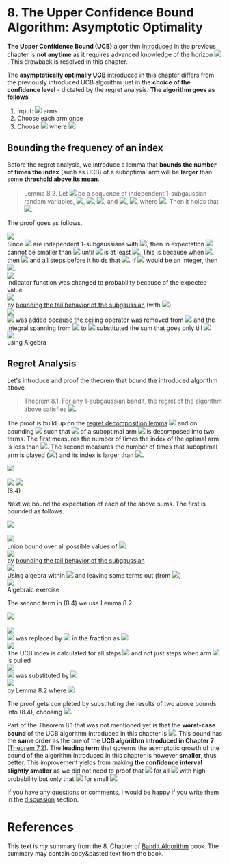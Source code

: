# 8. The Upper Confidence Bound Algorithm: Asymptotic Optimality
**The Upper Confidence Bound (UCB)** algorithm [introduced](7_upper_confidence_bound.md) in the previous chapter is **not anytime** as it requires advanced knowledge of the horizon <img src="https://render.githubusercontent.com/render/math?math=n">. This drawback is resolved in this chapter. 

The **asymptotically optimally UCB** introduced in this chapter differs from the previously introduced UCB algorithm just in the **choice of the confidence level** - dictated by the regret analysis. **The algorithm goes as follows**
1. Input: <img src="https://render.githubusercontent.com/render/math?math=k"> arms
1. Choose each arm once
1. Choose <img src="https://render.githubusercontent.com/render/math?math=A_t = \argmax_i(\hat{\mu}_i(t-1) %2B \sqrt{\frac{2\log{f(t)}}{T_i(t-1)}})"> where <img src="https://render.githubusercontent.com/render/math?math=f(t) = 1 %2B t\log^2(t)">

## Bounding the frequency of an index
Before the regret analysis, we introduce a lemma that **bounds the number of times the index** (such as UCB) of a suboptimal arm will be **larger** than some **threshold above its mean**. 
 
 > Lemma 8.2. Let <img src="https://render.githubusercontent.com/render/math?math=f(t) = X_1, ..., X_n"> be a sequence of independent 1-subgaussian random variables, <img src="https://render.githubusercontent.com/render/math?math=\hat{\mu}_t = \frac{1}{t}\sum_{s=1}^{t} X_s">, <img src="https://render.githubusercontent.com/render/math?math=\epsilon > 0">,  <img src="https://render.githubusercontent.com/render/math?math=a > 0">, and <img src="https://render.githubusercontent.com/render/math?math=\kappa = \sum_{t=1}^{n} \mathbb{1} \{\hat{\mu}_t %2B \sqrt{\frac{2a}{t}} \geq \epsilon\}">, <img src="https://render.githubusercontent.com/render/math?math=\kappa^' = u %2B \sum_{t=\lceil u \rceil}^{t=n} \mathbb{1} \{\hat{\mu}_t %2B \sqrt{\frac{2a}{t}} \geq \epsilon\}">, where <img src="https://render.githubusercontent.com/render/math?math=u=2a\epsilon^{-2}">. Then it holds that <img src="https://render.githubusercontent.com/render/math?math=\mathbb{E}[\kappa] \leq \mathbb{E}[\kappa^'] \leq 1 %2B \frac{2}{\epsilon^2}(a + \sqrt{\pi a} %2B 1)">.

The proof goes as follows.
<div class="div-table">
    <div class="div-table-row">
        <div class="div-table-col_eq_wide_expl">
            <img src="https://render.githubusercontent.com/render/math?math=\mathbb{E}[\kappa] \leq \mathbb{E}[\kappa^']">
        </div>
        <div class="div-table-col_expl_wide_expl">
            Since <img src="https://render.githubusercontent.com/render/math?math=X_i"> are
            independent 1-subgaussians with <img
                src="https://render.githubusercontent.com/render/math?math=\mathbb{E}[\hat{\mu}_t] = 0">,
            then in expectation <img
                src="https://render.githubusercontent.com/render/math?math=\hat{\mu}_t %2B \sqrt{\frac{2a}{t}}">
            cannot be smaller than <img src="https://render.githubusercontent.com/render/math?math=\epsilon"> until <img src="https://render.githubusercontent.com/render/math?math=t"> is at least <img src="https://render.githubusercontent.com/render/math?math=2a\epsilon^{-2}">. This is because when <img src="https://render.githubusercontent.com/render/math?math=t=u">, then
            <img src="https://render.githubusercontent.com/render/math?math=\sqrt{\frac{2a}{t}} = \epsilon">
            and all steps before it holds that <img src="https://render.githubusercontent.com/render/math?math=\sqrt{\frac{2a}{t}} \geq \epsilon">. If <img src="https://render.githubusercontent.com/render/math?math=u"> would be an integer, then <img src="https://render.githubusercontent.com/render/math?math=\mathbb{E}[\kappa] = \mathbb{E}[\kappa^']">.                        
        </div>
    </div>
    <div class="div-table-row">
        <div class="div-table-col_eq_wide_expl">
            <img src="https://render.githubusercontent.com/render/math?math== u %2B \sum_{t=\lceil u \rceil}^{n} \mathbb{P} (\hat{\mu}_t %2B \sqrt{\frac{2a}{t}} \leq \epsilon)">
        </div>
        <div class="div-table-col_expl_wide_expl">
            indicator function was changed to probability because of the expected value
        </div>
    </div>
    <div class="div-table-row">
        <div class="div-table-col_eq_wide_expl">
            <img src="https://render.githubusercontent.com/render/math?math=\leq u %2B \sum_{t=\lceil u \rceil}^{n} \exp(-\frac{t(\epsilon-\sqrt{\frac{2a}{t}})^2}{2})">
        </div>
        <div class="div-table-col_expl_wide_expl">
            by <a href="5_concentration_of_measure.html#bounding-the-sample-reward-mean">bounding
            the
            tail behavior of the subgaussian</a> (with <img
                src="https://render.githubusercontent.com/render/math?math=\mu=0">)
        </div>
    </div>
    <div class="div-table-row">
        <div class="div-table-col_eq_wide_expl">
            <img src="https://render.githubusercontent.com/render/math?math=\leq 1 %2B u %2B \int_{u}^{\infinity} \exp(-\frac{t(\epsilon-\sqrt{\frac{2a}{t}})^2}{2}) \,dt">
        </div>
        <div class="div-table-col_expl_wide_expl">
              <img src="https://render.githubusercontent.com/render/math?math=1"> was added because the ceiling operator was removed from <img
                src="https://render.githubusercontent.com/render/math?math=u"> and the integral
            spanning from
            <img
                    src="https://render.githubusercontent.com/render/math?math=u"> to <img
                src="https://render.githubusercontent.com/render/math?math=\infinity">
            substituted the
            sum
            that goes only till <img
                src="https://render.githubusercontent.com/render/math?math=n">
        </div>
    </div>
    <div class="div-table-row">
        <div class="div-table-col_eq_wide_expl">
            <img src="https://render.githubusercontent.com/render/math?math== 1 %2B \frac{2}{\epsilon^2}(a %2B \sqrt{\pi a} %2B 1)">
        </div>
        <div class="div-table-col_expl_wide_expl">
            using Algebra
        </div>
    </div>
</div>

## Regret Analysis
Let's introduce and proof the theorem that bound the introduced algorithm above.

> Theorem 8.1. For any 1-subgaussian bandit, the regret of the algorithm above satisfies <img src="https://render.githubusercontent.com/render/math?math=R_n \leq \sum_{i:\Delta_i > 0} \inf_{\epsilon \in (0, \Delta_i)} \Delta_i (1 %2B \frac{5}{\epsilon^2} %2B \frac{2(\log{f(n)} %2B \sqrt{\pi \log{f(n)}} %2B 1)}{(\Delta_i - \epsilon)^2})">.

The proof is build up on the [regret decomposition lemma](4_stochastic_bandits.md#decomposing-the-regret) <img src="https://render.githubusercontent.com/render/math?math=\sum_{i=1}^{k} \Delta_i \mathbb{E}[T_i(n)]"> and on bounding <img src="https://render.githubusercontent.com/render/math?math=\mathbb{E}[T_i(n)]"> such that <img src="https://render.githubusercontent.com/render/math?math=T_i"> of a suboptimal arm <img src="https://render.githubusercontent.com/render/math?math=i"> is decomposed into two terms. The first measures the number of times the index of the optimal arm is less than <img src="https://render.githubusercontent.com/render/math?math=\mu_1 - \epsilon">. The second measures the number of times that suboptimal arm is played (<img src="https://render.githubusercontent.com/render/math?math=A_t=i">) and its index is larger than <img src="https://render.githubusercontent.com/render/math?math=\mu_1 - \epsilon">.

<div class="div-table">
    <div class="div-table-row">
        <div class="div-table-col_eq">
            <img src="https://render.githubusercontent.com/render/math?math=T_i(n) = \sum_{t=1}^{n} \mathbb{I}\{A_t = i\}">
        </div>
        <div class="div-table-col_expl">
        &nbsp;     
        </div>
    </div>
    <div class="div-table-row">
        <div class="div-table-col_eq">
            <img src="https://render.githubusercontent.com/render/math?math=\leq \sum_{t=1}^{n} \mathbb{I}\{\hat{\mu}_1(t-1) %2B \sqrt{\frac{2\log{f(t)}}{T_1(t-1)}} \leq \mu_1 - \epsilon\}"> <img src="https://render.githubusercontent.com/render/math?math=%2B \sum_{t=1}^{n} \mathbb{I}\{\hat{\mu}_i(t-1) %2B \sqrt{\frac{2\log{f(t)}}{T_i(t-1)}} \geq \mu_1 - \epsilon \: \textrm{and} \: A_t = i\}">   
        </div>
        <div class="div-table-col_expl">
        (8.4)     
        </div>
    </div>
</div>

Next we bound the expectation of each of the above sums. The first is bounded as follows.

<div class="div-table">
    <div class="div-table-row">
        <div class="div-table-col_eq">
            <img src="https://render.githubusercontent.com/render/math?math=\mathbb{E}[\sum_{t=1}^{n} \mathbb{I}\{\hat{\mu}_1(t-1) %2B \sqrt{\frac{2\log{f(t)}}{T_1(t-1)}} \leq \mu_1 - \epsilon\}]"> 
        </div>
        <div class="div-table-col_expl">
        &nbsp;     
        </div>
    </div>
    <div class="div-table-row">
        <div class="div-table-col_eq">
          <img src="https://render.githubusercontent.com/render/math?math=\leq \sum_{t=1}^{n}\sum_{s=1}^{n} \mathbb{P}\{\hat{\mu}_{1s} %2B \sqrt{ \frac{2\log{f(t)}}{s} } \leq \mu_1 - \epsilon\}"> 
        </div>
        <div class="div-table-col_expl">
        union bound over all possible values of <img src="https://render.githubusercontent.com/render/math?math=T_1(t-1)">         
        </div>
    </div>
    <div class="div-table-row">
        <div class="div-table-col_eq">
          <img src="https://render.githubusercontent.com/render/math?math=\leq \sum_{t=1}^{n}\sum_{s=1}^{n} \exp(-\frac{s(\sqrt{\frac{2\log{f(t)}}{s}} %2B \epsilon)^2}{2})"> 
        </div>                    
        <div class="div-table-col_expl">
        by <a href="5_concentration_of_measure.html#bounding-the-sample-reward-mean">bounding the tail behavior of the subgaussian</a>                
        </div>
    </div>  
    <div class="div-table-row">
        <div class="div-table-col_eq">
          <img src="https://render.githubusercontent.com/render/math?math=\leq \sum_{t=1}^{n} \frac{1}{f(t)}\sum_{s=1}^{n} \exp(-\frac{s\epsilon^2}{2})"> 
        </div>                    
        <div class="div-table-col_expl">
        Using algebra within <img src="https://render.githubusercontent.com/render/math?math=\exp"> and leaving some terms out (from <img src="https://render.githubusercontent.com/render/math?math=\exp">)       
        </div>
    </div>  
      <div class="div-table-row">
        <div class="div-table-col_eq">
          <img src="https://render.githubusercontent.com/render/math?math=\leq \frac{5}{\epsilon^2}"> 
        </div>                    
        <div class="div-table-col_expl">
        Algebraic exercise               
        </div>
    </div>    
</div> 

The second term in (8.4) we use Lemma 8.2. 

<div class="div-table">
    <div class="div-table-row">
        <div class="div-table-col_eq">
            <img src="https://render.githubusercontent.com/render/math?math=\mathbb{E}[\sum_{t=1}^{n} \mathbb{I}\{\hat{\mu}_i(t-1) %2B \sqrt{\frac{2\log{f(t)}}{T_i(t-1)}} \geq \mu_1 - \epsilon \: \textrm{and} \: A_t = i\}]">
        </div>
        <div class="div-table-col_expl">
        &nbsp;     
        </div>
    </div>
     <div class="div-table-row">
        <div class="div-table-col_eq">
            <img src="https://render.githubusercontent.com/render/math?math=\leq\mathbb{E}[ \sum_{t=1}^{n} \mathbb{I}\{\hat{\mu}_i(t-1) %2B \sqrt{\frac{2\log{f(n)}}{T_i(t-1)}} \geq \mu_1 - \epsilon \: \textrm{and} \: A_t = i\}]">
        </div>
        <div class="div-table-col_expl">
         <img src="https://render.githubusercontent.com/render/math?math=f(t)"> was replaced by <img src="https://render.githubusercontent.com/render/math?math=f(n)"> in the fraction as <img src="https://render.githubusercontent.com/render/math?math=f(t) \leq f(n)">     
        </div>
    </div>    
    <div class="div-table-row">
        <div class="div-table-col_eq">
            <img src="https://render.githubusercontent.com/render/math?math=\leq \mathbb{E}[\sum_{s=1}^{n} \mathbb{I}\{\hat{\mu}_{is} %2B \sqrt{\frac{2\log{f(n)}}{s}} \geq \mu_1 - \epsilon]"> 
        </div>
        <div class="div-table-col_expl">
         The UCB index is calculated for all steps <img src="https://render.githubusercontent.com/render/math?math=s \in [n]"> and not just steps when arm <img src="https://render.githubusercontent.com/render/math?math=i"> is pulled    
        </div>
    </div>        
    <div class="div-table-row">
        <div class="div-table-col_eq">
            <img src="https://render.githubusercontent.com/render/math?math== \mathbb{E}[\sum_{s=1}^{n} \mathbb{I}\{\hat{\mu}_{is} - \mu_i %2B \sqrt{\frac{2\log{f(n)}}{s}} \geq \Delta_i - \epsilon]"> 
        </div>
        <div class="div-table-col_expl">
        <img src="https://render.githubusercontent.com/render/math?math=\mu_1"> was substituted by <img src="https://render.githubusercontent.com/render/math?math=\mu_i - \Delta_i">     
        </div>
    </div>    
    <div class="div-table-row">
        <div class="div-table-col_eq">
            <img src="https://render.githubusercontent.com/render/math?math=\leq 1 %2B \frac{2}{(\Delta_i - \epsilon)^2}(\log{f(n)} %2B    \sqrt{\pi\log{f(n)}} %2B 1) ">
        </div>
        <div class="div-table-col_expl">
        by Lemma 8.2 where <img src="https://render.githubusercontent.com/render/math?math=\hat{u}_t = \hat{\mu}_{is} - \mu_i"> 
        </div>
    </div>    
</div>
   
The proof gets completed by substituting the results of two above bounds into (8.4), choosing <img src="https://render.githubusercontent.com/render/math?math=\epsilon=\log^{-1/4}(n)">. 

Part of the Theorem 8.1 that was not mentioned yet is that the **worst-case bound** of the UCB algorithm introduced in this chapter is <img src="https://render.githubusercontent.com/render/math?math=R_n \leq C \sum_{i=0}^{k} \Delta_i %2B 2 \sqrt{C n  k \log(n)}">. This bound has the **same order** as the one of the **UCB algorithm introduced in Chapter 7** (<a href="7_upper_confidence_bound.html#regret-bound-without-suboptimality-gaps">Theorem 7.2</a>). The **leading term** that governs the asymptotic growth of the bound of the algorithm introduced in this chapter is however **smaller**, thus better. This improvement yields from making **the confidence interval slightly smaller** as we did not need to proof that <img src="https://render.githubusercontent.com/render/math?math=\hat{\mu}_{1s} \geq \mu_1"> for all <img src="https://render.githubusercontent.com/render/math?math=s"> with high probability but only that <img src="https://render.githubusercontent.com/render/math?math=\hat{\mu}_{1s} \geq \mu_1 - \epsilon"> for small <img src="https://render.githubusercontent.com/render/math?math=\epsilon">. 


If you have any questions or comments, I would be happy if you write them in the [discussion](https://github.com/azikoss/bandit_summaries/discussions/categories/8-ucb-asymptotic-optimality) section. 
 
# References
This text is *my* summary from the 8. Chapter of [Bandit Algorithm](https://tor-lattimore.com/downloads/book/book.pdf) book. The summary may contain copy&pasted text from the book. 
